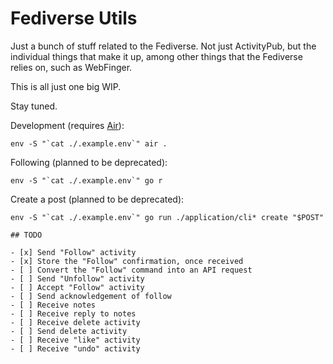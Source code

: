 # Fediverse Utils

Just a bunch of stuff related to the Fediverse. Not just ActivityPub, but the individual things that make it up, among other things that the Fediverse relies on, such as WebFinger.

This is all just one big WIP.

Stay tuned.

Development (requires [Air](https://github.com/cosmtrek/air)):

```
env -S "`cat ./.example.env`" air .
```

Following (planned to be deprecated):

```
env -S "`cat ./.example.env`" go r
```

Create a post (planned to be deprecated):

```
env -S "`cat ./.example.env`" go run ./application/cli* create "$POST"

## TODO

- [x] Send "Follow" activity
- [x] Store the "Follow" confirmation, once received
- [ ] Convert the "Follow" command into an API request
- [ ] Send "Unfollow" activity
- [ ] Accept "Follow" activity
- [ ] Send acknowledgement of follow
- [ ] Receive notes
- [ ] Receive reply to notes
- [ ] Receive delete activity
- [ ] Send delete activity
- [ ] Receive "like" activity
- [ ] Receive "undo" activity